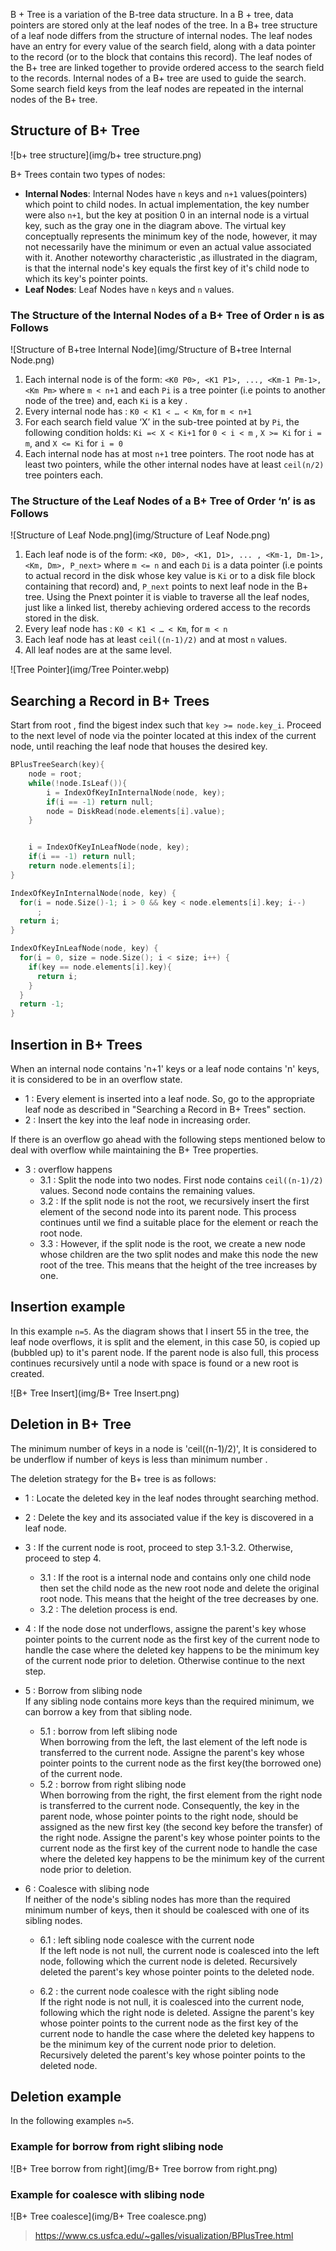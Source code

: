 B + Tree is a variation of the B-tree data structure. In a B + tree, data pointers are stored only at the leaf nodes of the tree. In a B+ tree structure of a leaf node differs from the structure of internal nodes. The leaf nodes have an entry for every value of the search field, along with a data pointer to the record (or to the block that contains this record). The leaf nodes of the B+ tree are linked together to provide ordered access to the search field to the records. Internal nodes of a B+ tree are used to guide the search. Some search field keys from the leaf nodes are repeated in the internal nodes of the B+ tree.

## Structure of B+ Tree

![b+ tree structure](img/b+ tree structure.png)

B+ Trees contain two types of nodes:

- **Internal Nodes**: Internal Nodes have `n` keys  and `n+1` values(pointers) which point to child nodes. In actual implementation, the key number were also `n+1`, but the key at position 0 in an internal node is a virtual key, such as the gray one in the diagram above.  The virtual key conceptually represents the minimum key of the node, however, it may not necessarily have the minimum or even an actual value associated with it. Another noteworthy characteristic ,as illustrated in the diagram, is that the internal node's key equals the first key of it's child node to which its key's pointer points.
- **Leaf Nodes**: Leaf Nodes have `n` keys and `n` values.

### The Structure of the Internal Nodes of a B+ Tree of Order `n` is as Follows

![Structure of B+tree Internal Node](img/Structure of B+tree Internal Node.png)


1. Each internal node is of the form: `<K0 P0>, <K1 P1>, ..., <Km-1 Pm-1>, <Km Pm>` where `m < n+1` and each `Pi` is a tree pointer (i.e points to another node of the tree) and, each `Ki` is a key . 
2. Every internal node has : `K0 < K1 < … < Km`, for `m < n+1`
3. For each search field value ‘X’ in the sub-tree pointed at by `Pi`, the following condition holds: `Ki =< X < Ki+1` for `0 < i < m` , `X >= Ki` for `i = m`, and `X <= Ki` for `i = 0` 
4. Each internal node has  at most `n+1` tree pointers. The root node has at least two pointers, while the other internal nodes have at least `ceil(n/2)` tree pointers each.

###  The Structure of the Leaf Nodes of a B+ Tree of Order ‘n’ is as Follows

![Structure of Leaf Node.png](img/Structure of Leaf Node.png)

1. Each leaf node is of the form: `<K0, D0>, <K1, D1>, ... , <Km-1, Dm-1>, <Km, Dm>, P_next>` where `m <= n` and each `Di` is a data pointer (i.e points to actual record in the disk whose key value is `Ki` or to a disk file block containing that record) and,  `P_next` points to next leaf node in the B+ tree. Using the Pnext pointer it is viable to traverse all the leaf nodes, just like a linked list, thereby achieving ordered access to the records stored in the disk. 
2. Every leaf node has : `K0 < K1 < … < Km`, for `m < n`
3. Each leaf node has at least `ceil((n-1)/2)` and at most `n` values.
4. All leaf nodes are at the same level.


![Tree Pointer](img/Tree Pointer.webp)

## Searching a Record in B+ Trees

Start from root , find the bigest index such that `key >= node.key_i`. Proceed to the next level of node via the pointer located at this index of the current node, until reaching the leaf node that houses the desired key.

```C
BPlusTreeSearch(key){
	node = root;
	while(!node.IsLeaf()){
		i = IndexOfKeyInInternalNode(node, key);
		if(i == -1) return null;
		node = DiskRead(node.elements[i].value);
	}


	i = IndexOfKeyInLeafNode(node, key);
	if(i == -1) return null;
	return node.elements[i];
}

IndexOfKeyInInternalNode(node, key) {
  for(i = node.Size()-1; i > 0 && key < node.elements[i].key; i--)
      ;
  return i;
}

IndexOfKeyInLeafNode(node, key) {
  for(i = 0, size = node.Size(); i < size; i++) {
    if(key == node.elements[i].key){
      return i;
    }
  }
  return -1;
}
```

## Insertion in B+ Trees

When an internal node contains 'n+1' keys or a leaf node contains 'n' keys, it is considered to be in an overflow state.


- 1 : Every element is inserted into a leaf node. So, go to the appropriate leaf node as described in "Searching a Record in B+ Trees" section.
- 2 : Insert the key into the leaf node in increasing order. 

If there is an overflow go ahead with the following steps mentioned below to deal with overflow while maintaining the B+ Tree properties.

- 3 : overflow happens  
	- 3.1 : Split the node into two nodes. First node contains `ceil((n-1)/2)` values. Second node contains the remaining values.
	- 3.2 : If the split node is not the root, we recursively insert the first element of the second node into its parent node. This process continues until we find a suitable place for the element or reach the root node.
	- 3.3 : However, if the split node is the root, we create a new node whose children are the two split nodes and make this node the new root of the tree. This means that the height of the tree increases by one.

## Insertion example
In this example `n=5`. As the diagram shows that I insert 55 in the tree, the leaf node overflows, it is split and the element, in this case 50, is copied up (bubbled up) to it's parent node. If the parent node is also full, this process continues recursively until a node with space is found or a new root is created.

![B+ Tree Insert](img/B+ Tree Insert.png)

## Deletion in B+ Tree

The minimum number of keys in a node is 'ceil((n-1)/2)', It is considered to be underflow if number of keys is less than minimum number .

The deletion strategy for the B+ tree is as follows:


- 1 : Locate the deleted key in the leaf nodes throught searching method.
- 2 : Delete the key and its associated value if the key is discovered in a leaf node.
- 3 : If the current node is root, proceed to step 3.1-3.2. Otherwise, proceed to step 4.
	- 3.1 : If the root is a internal node and contains only one child node then set the child node as the new root node and delete the original root node. This means that the height of the tree decreases by one. 
	- 3.2 : The deletion process is end.
- 4 : If the node dose not underflows, assigne the parent's key whose pointer points to the current node as the first key of the current node to handle the case where the deleted key happens to be the minimum key of the current node prior to deletion. Otherwise continue to the next step.

- 5 : Borrow from slibing node  
If any sibling node contains more keys than the required minimum, we can borrow a key from that sibling node.
	- 5.1 : borrow from left slibing node  
	When borrowing from the left, the last element of the left node is transferred to the current node. Assigne the parent's key whose pointer points to the current node as the first key(the borrowed one) of the current node.
	- 5.2 : borrow from right slibing node  
	When borrowing from the right, the first element from the right node is transferred to the current node. Consequently, the key in the parent node, whose pointer points to the right node, should be assigned as the new first key (the second key before the transfer) of the right node. Assigne the parent's key whose pointer points to the current node as the first key of the current node to handle the case where the deleted key happens to be the minimum key of the current node prior to deletion.

- 6 : Coalesce with slibing node  
If neither of the node's sibling nodes has more than the required minimum number of keys, then it should be coalesced with one of its sibling nodes.

	- 6.1 : left sibling node coalesce with the current node  
	If the left node is not null, the current node is coalesced into the left node, following which the current node is deleted. Recursively deleted the parent's key whose pointer points to the deleted node.

	- 6.2 : the current node coalesce with the right sibling node  
	If the right node is not null, it is coalesced into the current node, following which the right node is deleted. Assigne the parent's key whose pointer points to the current node as the first key of the current node to handle the case where the deleted key happens to be the minimum key of the current node prior to deletion. Recursively deleted the parent's key whose pointer points to the deleted node.

## Deletion example
In the following examples `n=5`.

### Example for borrow from right slibing node 

![B+ Tree borrow from right](img/B+ Tree borrow from right.png)

### Example for coalesce with slibing node 

![B+ Tree coalesce](img/B+ Tree coalesce.png)

> https://www.cs.usfca.edu/~galles/visualization/BPlusTree.html


 
